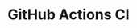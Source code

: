 # GitHub Actions CI




























































































































































































































































































































































































































































































































































































































































































































































































































































































































































































































































































































































































































































































































































































































































































































































































































































































































































































































































































































































































































































































































































































































































































































































































































































































































































































































































































































































































































































































































































































































































































